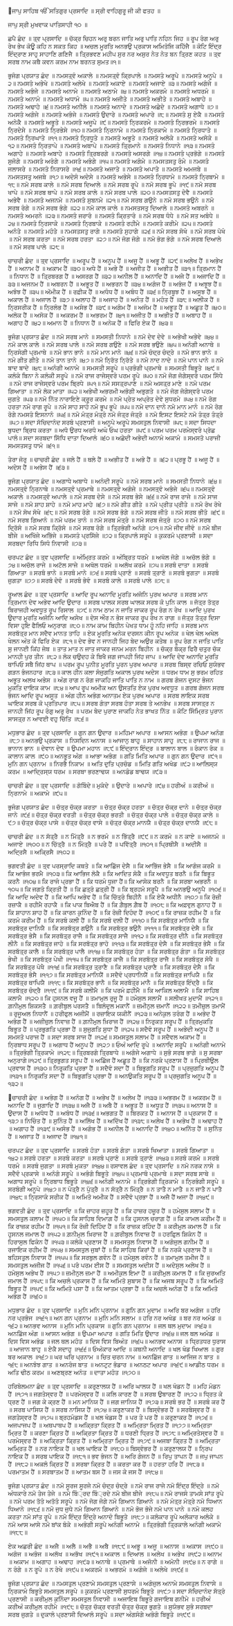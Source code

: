 ਜਾਪੁ ਸਾਹਿਬ
ੴ ਸਤਿਗੁਰ ਪ੍ਰਸਾਦਿ ॥
ਸ੍ਰੀ ਵਾਹਿਗੁਰੂ ਜੀ ਕੀ ਫਤਹ ॥

ਜਾਪੁ
ਸ੍ਰੀ ਮੁਖਵਾਕ ਪਾਤਿਸਾਹੀ  ੧੦ ॥

ਛਪੈ ਛੰਦ ॥ ਤ੍ਵ ਪ੍ਰਸਾਦਿ ॥
ਚੱਕ੍ਰ ਚਿਹਨ ਅਰੁ ਬਰਨ ਜਾਤਿ ਅਰੁ ਪਾਤਿ ਨਹਿਨ ਜਿਹ ॥
ਰੂਪ ਰੰਗ ਅਰੁ ਰੇਖ ਭੇਖ ਕੋਊ ਕਹਿ ਨ ਸਕਤ ਕਿਹ ॥
ਅਚਲ ਮੂਰਤਿ ਅਨਭਉ ਪ੍ਰਕਾਸ ਅਮਿਤੋਜਿ ਕਹਿੱਜੈ ॥
ਕੋਟਿ ਇੰਦ੍ਰ ਇੰਦ੍ਰਾਣ ਸਾਹੁ ਸਾਹਾਣਿ ਗਣਿਜੈ ॥
ਤ੍ਰਿਭਵਣ ਮਹੀਪ ਸੁਰ ਨਰ ਅਸੁਰ ਨੇਤ ਨੇਤ ਬਨ ਤ੍ਰਿਣ ਕਹਤ ॥
ਤ੍ਵ ਸਰਬ ਨਾਮ ਕਥੈ ਕਵਨ ਕਰਮ ਨਾਮ ਬਰਨਤ ਸੁਮਤ॥੧॥

ਭੁਜੰਗ ਪ੍ਰਯਾਤ ਛੰਦ ॥
ਨਮਸਤ੍ਵੰ ਅਕਾਲੇ ॥ ਨਮਸਤ੍ਵੰ ਕ੍ਰਿਪਾਲੇ ॥
ਨਮਸਤੰ ਅਰੂਪੇ ॥ ਨਮਸਤੰ ਅਨੂਪੇ ॥੨॥
ਨਮਸਤੰ ਅਭੇਖੇ ॥ ਨਮਸਤੰ ਅਲੇਖੇ ॥
ਨਮਸਤੰ ਅਕਾਏ ॥ ਨਮਸਤੰ ਅਜਾਏ ॥੩॥
ਨਮਸਤੰ ਅਗੰਜੇ ॥ ਨਮਸਤੰ ਅਭੰਜੇ ॥
ਨਮਸਤੰ ਅਨਾਮੇ ॥ ਨਮਸਤੰ ਅਠਾਮੇ ॥੪॥
ਨਮਸਤੰ ਅਕਰਮੰ ॥ ਨਮਸਤੰ ਅਧਰਮੰ ॥
ਨਮਸਤੰ ਅਨਾਮੰ ॥ ਨਮਸਤੰ ਅਧਾਮੰ ॥੫॥
ਨਮਸਤੰ ਅਜੀਤੇ ॥ ਨਮਸਤੰ ਅਭੀਤੇ ॥
ਨਮਸਤੰ ਅਬਾਹੇ ॥ ਨਮਸਤੰ ਅਢਾਹੇ ॥੬॥
ਨਮਸਤੰ ਅਨੀਲੇ ॥ ਨਮਸਤੰ ਅਨਾਦੇ ॥
ਨਮਸਤੰ ਅਛੇਦੇ ॥ ਨਮਸਤੰ ਅਗਾਧੇ ॥੭॥
ਨਮਸਤੰ ਅਗੰਜੇ ॥ ਨਮਸਤੰ ਅਭੰਜੇ ॥
ਨਮਸਤੰ ਉਦਾਰੇ ॥ ਨਮਸਤੰ ਅਪਾਰੇ ॥੮॥
ਨਮਸਤੰ ਸੁ ਏਕੈ ॥ ਨਮਸਤੰ ਅਨੇਕੈ ॥
ਨਮਸਤੰ ਅਭੂਤੇ ॥ ਨਮਸਤੰ ਅਜੂਪੇ ॥੯॥
ਨਮਸਤੰ ਨ੍ਰਿਕਰਮੇ ॥ ਨਮਸਤੰ ਨ੍ਰਿਭਰਮੇ ॥
ਨਮਸਤੰ ਨ੍ਰਿਦੇਸੇ ॥ ਨਮਸਤੰ ਨ੍ਰਿਭੇਸੇ ॥੧੦॥
ਨਮਸਤੰ ਨ੍ਰਿਨਾਮੇ ॥ ਨਮਸਤੰ ਨ੍ਰਿਕਾਮੇ ॥
ਨਮਸਤੰ ਨ੍ਰਿਧਾਤੇ ॥ ਨਮਸਤੰ ਨ੍ਰਿਘਾਤੇ ॥੧੧॥
ਨਮਸਤੰ ਨ੍ਰਿਧੂਤੇ ॥ ਨਮਸਤੰ ਅਭੂਤੇ ॥
ਨਮਸਤੰ ਅਲੋਕੇ ॥ ਨਮਸਤੰ ਅਸੋਕੇ ॥੧੨॥
ਨਮਸਤੰ ਨ੍ਰਿਤਾਪੇ ॥ ਨਮਸਤੰ ਅਥਾਪੇ ॥
ਨਮਸਤੰ ਤ੍ਰਿਮਾਨੇ ॥ ਨਮਸਤੰ ਨਿਧਾਨੇ ॥੧੩॥
ਨਮਸਤੰ ਅਗਾਹੇ ॥ ਨਮਸਤੰ ਅਬਾਹੇ ॥
ਨਮਸਤੰ ਤ੍ਰਿਬਰਗੇ ॥ ਨਮਸਤੰ ਅਸਰਗੇ ॥੧੪॥
ਨਮਸਤੰ ਪ੍ਰਭੋਗੇ ॥ ਨਮਸਤੰ ਸੁਜੋਗੇ ॥
ਨਮਸਤੰ ਅਰੰਗੇ ॥ ਨਮਸਤੰ ਅਭੰਗੇ ॥੧੫॥
ਨਮਸਤੰ ਅਗੰਮੇ ॥ ਨਮਸਤਸਤੁ ਰੰਮੇ ॥
ਨਮਸਤੰ ਜਲਾਸਰੇ ॥ ਨਮਸਤੰ ਨਿਰਾਸਰੇ ॥੧੬॥
ਨਮਸਤੰ ਅਜਾਤੇ ॥ ਨਮਸਤੰ ਅਪਾਤੇ ॥
ਨਮਸਤੰ ਅਮਜਬੇ ॥ ਨਮਸਤਸਤੁ ਅਜਬੇ ॥੧੭॥
ਅਦੇਸੰ ਅਦੇਸੇ ॥ ਨਮਸਤੰ ਅਭੇਸੇ ॥
ਨਮਸਤੰ ਨ੍ਰਿਧਾਮੇ ॥ ਨਮਸਤੰ ਨ੍ਰਿਬਾਮੇ ॥੧੮॥
ਨਮੋ ਸਰਬ ਕਾਲੇ ॥ ਨਮੋ ਸਰਬ ਦਿਆਲੇ ॥
ਨਮੋ ਸਰਬ ਰੂਪੇ ॥ ਨਮੋ ਸਰਬ ਭੂਪੇ ॥੧੯॥
ਨਮੋ ਸਰਬ ਖਾਪੇ ॥ ਨਮੋ ਸਰਬ ਥਾਪੇ ॥
ਨਮੋ ਸਰਬ ਕਾਲੇ ॥ ਨਮੋ ਸਰਬ ਪਾਲੇ ॥੨੦॥
ਨਮਸਤਸਤੁ ਦੇਵੈ ॥ ਨਮਸਤੰ ਅਭੇਵੈ ॥
ਨਮਸਤੰ ਅਜਨਮੇ ॥ ਨਮਸਤੰ ਸੁਬਨਮੇ ॥੨੧॥ 
ਨਮੋ ਸਰਬ ਗਉਨੇ ॥ ਨਮੋ ਸਰਬ ਭਉਨੇ ॥
ਨਮੋ ਸਰਬ ਰੰਗੇ ॥ ਨਮੋ ਸਰਬ ਭੰਗੇ ॥੨੨॥
ਨਮੋ ਕਾਲ ਕਾਲੇ ॥ ਨਮਸਤਸਤੁ ਦਿਆਲੇ ॥ 
ਨਮਸਤੰ ਅਬਰਨੇ ॥ ਨਮਸਤੰ ਅਮਰਨੇ ॥੨੩॥
ਨਮਸਤੰ ਜਰਾਰੰ ॥ ਨਮਸਤੰ ਕ੍ਰਿਤਾਰੰ ॥
ਨਮੋ ਸਰਬ ਧੰਧੇ ॥ ਨਮੋ ਸਤ ਅਬੰਧੇ ॥੨੪॥
ਨਮਸਤੰ ਨ੍ਰਿਸਾਕੇ ॥ ਨਮਸਤੰ ਨ੍ਰਿਬਾਕੇ ॥
ਨਮਸਤੰ ਰਹੀਮੇ ॥ ਨਮਸਤੰ ਕਰੀਮੇ ॥੨੫॥
ਨਮਸਤੰ ਅਨੰਤੇ ॥ ਨਮਸਤੰ ਮਹੰਤੇ ॥
ਨਮਸਤਸਤੁ ਰਾਗੇ ॥ ਨਮਸਤੰ ਸੁਹਾਗੇ ॥੨੬॥
ਨਮੋ ਸਰਬ ਸੋਖੰ ॥ ਨਮੋ ਸਰਬ ਪੋਖੰ ॥
ਨਮੋ ਸਰਬ ਕਰਤਾ ॥ ਨਮੋ ਸਰਬ ਹਰਤਾ ॥੨੭॥
ਨਮੋ ਜੋਗ ਜੋਗੇ ॥ ਨਮੋ ਭੋਗ ਭੋਗੇ ॥
ਨਮੋ ਸਰਬ ਦਿਆਲੇ ॥ ਨਮੋ ਸਰਬ ਪਾਲੇ ॥੨੮॥

ਚਾਚਰੀ ਛੰਦ ॥ ਤ੍ਵ ਪ੍ਰਸਾਦਿ ॥ 
ਅਰੂਪ ਹੈਂ ॥ ਅਨੂਪ ਹੈਂ ॥ ਅਜੂ ਹੈਂ ॥ ਅਭੂ ਹੈਂ ॥੨੯॥
ਅਲੇਖ ਹੈਂ ॥ ਅਭੇਖ ਹੈਂ ॥ ਅਨਾਮ ਹੈਂ ॥ ਅਕਾਮ ਹੈਂ ॥੩੦॥
ਅਧੇ ਹੈਂ ॥ ਅਭੇ ਹੈਂ ॥ ਅਜੀਤ ਹੈਂ ॥ ਅਭੀਤ ਹੈਂ ॥੩੧॥
ਤ੍ਰਿਮਾਨ ਹੈਂ ॥ ਨਿਧਾਨ ਹੈਂ ॥ ਤ੍ਰਿਬਰਗ ਹੈਂ ॥ ਅਸਰਗ ਹੈਂ ॥੩੨॥
ਅਨੀਲ ਹੈਂ ॥ ਅਨਾਦਿ ਹੈਂ ॥ ਅਜੇ ਹੈਂ ॥ ਅਜਾਦਿ ਹੈਂ ॥੩੩॥
ਅਜਨਮ ਹੈਂ ॥ ਅਬਰਨ ਹੈਂ ॥ ਅਭੂਤ ਹੈਂ ॥ ਅਭਰਨ ਹੈਂ ॥੩੪॥
ਅਗੰਜ ਹੈਂ ॥ ਅਭੰਜ ਹੈਂ ॥ ਅਝੂਝ ਹੈਂ॥ ਅਝੰਝ ਹੈਂ ॥੩੫॥
ਅੱਮੀਕ ਹੈਂ ॥ ਰਫ਼ੀਕ ਹੈਂ ॥ ਅਧੰਧ ਹੈਂ ॥ ਅਬੰਧ ਹੈਂ ॥੩੬॥
ਨ੍ਰਿਬੂਝ ਹੈਂ ॥ ਅਸੂਝ ਹੈਂ ॥ ਅਕਾਲ ਹੈਂ ॥ ਅਜਾਲ ਹੈਂ ॥੩੭॥
ਅਲਾਹ ਹੈਂ ॥ ਅਜਾਹ ਹੈਂ ॥ ਅਨੰਤ ਹੈਂ ॥ ਮਹੰਤ ਹੈਂ ॥੩੮॥
ਅਲੀਕ ਹੈਂ ॥ ਨ੍ਰਿਸਰੀਕ ਹੈਂ ॥ ਨ੍ਰਿਲੰਭ ਹੈਂ ॥ ਅਸੰਭ ਹੈਂ ॥੩੯॥
ਅਗੰਮ ਹੈਂ ॥ ਅਜੰਮ ਹੈਂ ॥ ਅਭੂਤ ਹੈਂ ॥ ਅਛੂਤ ਹੈਂ ॥੪੦॥
ਅਲੋਕ ਹੈਂ ॥ ਅਸੋਕ ਹੈਂ ॥ ਅਕਰਮ ਹੈਂ ॥ ਅਭਰਮ ਹੈਂ ॥੪੧॥
ਅਜੀਤ ਹੈਂ ॥ ਅਭੀਤ ਹੈਂ ॥ ਅਬਾਹ ਹੈਂ ॥ ਅਗਾਹ ਹੈਂ ॥੪੨॥
ਅਮਾਨ ਹੈਂ ॥ ਨਿਧਾਨ ਹੈਂ ॥ ਅਨੇਕ ਹੈਂ ॥ ਫਿਰਿ ਏਕ ਹੈਂ ॥੪੩॥

ਭੁਜੰਗ ਪ੍ਰਯਾਤ ਛੰਦ ॥
ਨਮੋ ਸਰਬ ਮਾਨੇ ॥ ਸਮਸਤੀ ਨਿਧਾਨੇ ॥
ਨਮੋ ਦੇਵ ਦੇਵੇ ॥ ਅਭੇਖੀ ਅਭੇਵੇ ॥੪੪॥
ਨਮੋ ਕਾਲ ਕਾਲੇ ॥ ਨਮੋ ਸਰਬ ਪਾਲੇ ॥
ਨਮੋ ਸਰਬ ਗਉਣੇ ॥ ਨਮੋ ਸਰਬ ਭਉਣੇ ॥੪੫॥
ਅਨੰਗੀ ਅਨਾਥੇ ॥ ਨ੍ਰਿਸੰਗੀ ਪ੍ਰਮਾਥੇ ॥
ਨਮੋ ਭਾਨ ਭਾਨੇ ॥ ਨਮੋ ਮਾਨ ਮਾਨੇ ॥੪੬॥
ਨਮੋ ਚੰਦ੍ਰ ਚੰਦ੍ਰੇ ॥ ਨਮੋ ਭਾਨ ਭਾਨੇ ॥
ਨਮੋ ਗੀਤ ਗੀਤੇ ॥ ਨਮੋ ਤਾਨ ਤਾਨੇ ॥੪੭॥
ਨਮੋ ਨ੍ਰਿੱਤ ਨ੍ਰਿੱਤੇ ॥ ਨਮੋ ਨਾਦ ਨਾਦੇ ॥
ਨਮੋ ਪਾਨ ਪਾਨੇ ॥ ਨਮੋ ਬਾਦ ਬਾਦੇ ॥੪੮॥
ਅਨੰਗੀ ਅਨਾਮੇ ॥ ਸਮਸਤੀ ਸਰੂਪੇ ॥
ਪ੍ਰਭੰਗੀ ਪ੍ਰਮਾਥੇ ॥ ਸਮਸਤੀ ਬਿਭੂਤੇ ॥੪੯॥
ਕਲੰਕੰ ਬਿਨਾ ਨੇ ਕਲੰਕੀ ਸਰੂਪੇ ॥
ਨਮੋ ਰਾਜ ਰਾਜੇਸ੍ਵਰੰ ਪਰਮ ਰੂਪੇ ॥੫੦॥
ਨਮੋ ਜੋਗ ਜੋਗੇਸ੍ਵਰੰ ਪਰਮ ਸਿੱਧੇ ॥
ਨਮੋ ਰਾਜ ਰਾਜੇਸ੍ਵਰੰ ਪਰਮ ਬ੍ਰਿਧੇ ॥੫੧॥ 
ਨਮੋ ਸਸਤ੍ਰਪਾਣੇ ॥ ਨਮੋ ਅਸਤ੍ਰ ਮਾਣੇ ॥
ਨਮੋ ਪਰਮ ਗਿਆਤਾ ॥ ਨਮੋ ਲੋਕ ਮਾਤਾ ॥੫੨॥
ਅਭੇਖੀ ਅਭਰਮੀ ਅਭੋਗੀ ਅਭੁਗਤੇ ॥
ਨਮੋ ਜੋਗ ਜੋਗੇਸ੍ਵਰੰ ਪਰਮ ਜੁਗਤੇ ॥੫੩॥ 
ਨਮੋ ਨਿੱਤ ਨਾਰਾਇਣੇ ਕ੍ਰੂਰ ਕਰਮੇ ॥
ਨਮੋ ਪ੍ਰੇਤ ਅਪ੍ਰੇਤ ਦੇਵੇ ਸੁਧਰਮੇ ॥੫੪॥
ਨਮੋ ਰੋਗ ਹਰਤਾ ਨਮੋ ਰਾਗ ਰੂਪੇ ॥
ਨਮੋ ਸਾਹ ਸਾਹੰ ਨਮੋ ਭੂਪ ਭੂਪੇ ॥੫੫॥
ਨਮੋ ਦਾਨ ਦਾਨੇ ਨਮੋ ਮਾਨ ਮਾਨੰ ॥ 
ਨਮੋ ਰੋਗ ਰੋਗੇ ਨਮਸਤੰ ਇਸਨਾਨੰ ॥੫੬॥
ਨਮੋ ਮੰਤ੍ਰ ਮੰਤ੍ਰੰ ਨਮੋ ਜੰਤ੍ਰ ਜੰਤ੍ਰੰ ॥
ਨਮੋ ਇਸਟ ਇਸਟੇ ਨਮੋ ਤੰਤ੍ਰ ਤੰਤ੍ਰੰ ॥੫੭॥
ਸਦਾ ਸੱਚਿਦਾਨੰਦ ਸਰਬੰ ਪ੍ਰਣਾਸੀ ॥
ਅਨੂਪੇ ਅਰੂਪੇ ਸਮਸਤੁਲ ਨਿਵਾਸੀ ॥੫੮॥
ਸਦਾ ਸਿਧਦਾ ਬੁਧਦਾ ਬ੍ਰਿਧ ਕਰਤਾ ॥
ਅਧੋ ਉਰਧ ਅਰਧੰ ਅਘੰ ਓਘ ਹਰਤਾ ॥੫੯॥
ਪਰਮ ਪਰਮ ਪਰਮੇਸ੍ਵਰੰ ਪ੍ਰੋਛ ਪਾਲੰ॥
ਸਦਾ ਸਰਬਦਾ ਸਿੱਧਿ ਦਾਤਾ ਦਿਆਲੰ ॥੬੦॥
ਅਛੇਦੀ ਅਭੇਦੀ ਅਨਾਮੰ ਅਕਾਮੰ ॥
ਸਮਸਤੋ ਪਰਾਜੀ ਸਮਸਤਸਤੁ ਧਾਮੰ ॥੬੧॥

ਤੇਰਾ ਜੋਰੁ ॥ ਚਾਚਰੀ ਛੰਦ ॥
ਜਲੇ ਹੈਂ ॥ ਥਲੇ ਹੈਂ ॥ ਅਭੀਤ ਹੈਂ ॥ ਅਭੇ ਹੈਂ ॥ ॥੬੨॥
ਪ੍ਰਭੂ ਹੈਂ ॥ ਅਜੂ ਹੈਂ ॥ ਅਦੇਸ ਹੈਂ ॥ ਅਭੇਸ ਹੈਂ ॥੬੩॥

ਭੁਜੰਗ ਪ੍ਰਯਾਤ ਛੰਦ ॥
ਅਗਾਧੇ ਅਬਾਧੇ ॥ ਅਨੰਦੀ ਸਰੂਪੇ ॥
ਨਮੋ ਸਰਬ ਮਾਨੇ ॥ ਸਮਸਤੀ ਨਿਧਾਨੇ ॥੬੪॥
ਨਮਸਤ੍ਵੰ ਨ੍ਰਿਨਾਥੇ ॥ ਨਮਸਤ੍ਵੰ ਪ੍ਰਮਾਥੇ ॥
ਨਮਸਤ੍ਵੰ ਅਗੰਜੇ ॥ ਨਮਸਤ੍ਵੰ ਅਭੰਜੇ ॥੬੫॥
ਨਮਸਤ੍ਵੰ ਅਕਾਲੇ ॥ ਨਮਸਤ੍ਵੰ ਅਪਾਲੇ ॥
ਨਮੋ ਸਰਬ ਦੇਸੇ ॥ ਨਮੋ ਸਰਬ ਭੇਸੇ ॥੬੬॥
ਨਮੋ ਰਾਜ ਰਾਜੇ ॥ ਨਮੋ ਸਾਜ ਸਾਜੇ ॥
ਨਮੋ ਸ਼ਾਹ ਸ਼ਾਹੇ ॥ ਨਮੋ ਮਾਹ ਮਾਹੇ ॥੬੭॥
ਨਮੋ ਗੀਤ ਗੀਤੇ ॥ ਨਮੋ ਪ੍ਰੀਤ ਪ੍ਰੀਤੇ ॥
ਨਮੋ ਰੋਖ ਰੋਖੇ ॥ ਨਮੋ ਸੋਖ ਸੋਖੇ ॥੬੮॥
ਨਮੋ ਸਰਬ ਰੋਗੇ ॥ ਨਮੋ ਸਰਬ ਭੋਗੇ ॥
ਨਮੋ ਸਰਬ ਜੀਤੰ ॥ ਨਮੋ ਸਰਬ ਭੀਤੰ ॥੬੯॥
ਨਮੋ ਸਰਬ ਗਿਆਨੰ ॥ ਨਮੋ ਪਰਮ ਤਾਨੰ ॥
ਨਮੋ ਸਰਬ ਮੰਤ੍ਰੰ ॥ ਨਮੋ ਸਰਬ ਜੰਤ੍ਰੰ ॥੭੦॥
ਨਮੋ ਸਰਬ ਦ੍ਰਿੱਸੰ ॥ ਨਮੋ ਸਰਬ ਕ੍ਰਿੱਸੰ ॥
ਨਮੋ ਸਰਬ ਰੰਗੇ ॥ ਤ੍ਰਿਭੰਗੀ ਅਨੰਗੇ ॥੭੧॥
ਨਮੋ ਜੀਵ ਜੀਵੰ ॥ ਨਮੋ ਬੀਜ ਬੀਜੇ ॥
ਅਖਿੱਜੇ ਅਭਿੱਜੇ ॥ ਸਮਸਤੰ ਪ੍ਰਸਿੱਜੇ ॥੭੨॥
ਕ੍ਰਿਪਾਲੰ ਸਰੂਪੇ ॥ ਕੁਕਰਮੰ ਪ੍ਰਣਾਸੀ ॥
ਸਦਾ ਸਰਬਦਾ ਰਿਧਿ ਸਿਧੰ ਨਿਵਾਸੀ ॥੭੩॥

ਚਰਪਟ ਛੰਦ ॥ ਤ੍ਵ ਪ੍ਰਸਾਦਿ ॥
ਅੰਮ੍ਰਿਤ ਕਰਮੇ ॥ ਅੰਬ੍ਰਿਤ ਧਰਮੇ ॥
ਅਖੱਲ ਜੋਗੇ ॥ ਅਚੱਲ ਭੋਗੇ ॥੭੪॥
ਅਚੱਲ ਰਾਜੇ ॥ ਅਟੱਲ ਸਾਜੇ ॥
ਅਖੱਲ ਧਰਮੰ ॥ ਅਲੱਖ ਕਰਮੰ ॥੭੫॥
ਸਰਬੰ ਦਾਤਾ ॥ ਸਰਬੰ ਗਿਆਤਾ ॥
ਸਰਬੰ ਭਾਨੇ ॥ ਸਰਬੰ ਮਾਨੇ ॥੭੬॥
ਸਰਬੰ ਪ੍ਰਾਣੰ ॥ ਸਰਬੰ ਤ੍ਰਾਣੰ ॥
ਸਰਬੰ ਭੁਗਤਾ ॥ ਸਰਬੰ ਜੁਗਤਾ ॥੭੭॥
ਸਰਬੰ ਦੇਵੰ ॥ ਸਰਬੰ ਭੇਵੰ ॥
ਸਰਬੰ ਕਾਲੇ ॥ ਸਰਬੰ ਪਾਲੇ ॥੭੮॥

ਰੂਆਲ ਛੰਦ ॥ ਤ੍ਵ ਪ੍ਰਸਾਦਿ ॥
ਆਦਿ ਰੂਪ ਅਨਾਦਿ ਮੂਰਤਿ ਅਜੋਨਿ ਪੁਰਖ ਅਪਾਰ ॥
ਸਰਬ ਮਾਨ ਤ੍ਰਿਮਾਨ ਦੇਵ ਅਭੇਵ ਆਦਿ ਉਦਾਰ ॥
ਸਰਬ ਪਾਲਕ ਸਰਬ ਘਾਲਕ ਸਰਬ ਕੋ ਪੁਨਿ ਕਾਲ ॥
ਜੱਤ੍ਰ ਤੱਤ੍ਰ ਬਿਰਾਜਹੀ ਅਵਧੂਤ ਰੂਪ ਰਿਸਾਲ ॥੭੯॥
ਨਾਮ ਠਾਮ ਨ ਜਾਤਿ ਜਾਕਰ ਰੂਪ ਰੰਗ ਨ ਰੇਖ ॥
ਆਦਿ ਪੁਰਖ ਉਦਾਰ ਮੂਰਤਿ ਅਜੋਨਿ ਆਦਿ ਅਸੇਖ ॥
ਦੇਸ ਔਰ ਨ ਭੇਸ ਜਾਕਰ ਰੂਪ ਰੇਖ ਨ ਰਾਗ ॥
ਜੱਤ੍ਰ ਤੱਤ੍ਰ ਦਿਸਾ ਵਿਸਾ ਹੁਇ ਫੈਲਿਓ ਅਨੁਰਾਗ ॥੮੦॥
ਨਾਮ ਕਾਮ ਬਿਹੀਨ ਪੇਖਤ ਧਾਮ ਹੂੰ ਨਹਿ ਜਾਹਿ ॥
ਸਰਬ ਮਾਨ ਸਰਬੱਤ੍ਰ ਮਾਨ ਸਦੈਵ ਮਾਨਤ ਤਾਹਿ ॥
ਏਕ ਮੂਰਤਿ ਅਨੇਕ ਦਰਸਨ ਕੀਨ ਰੂਪ ਅਨੇਕ ॥
ਖੇਲ ਖੇਲ ਅਖੇਲ ਖੇਲਨ ਅੰਤ ਕੋ ਫਿਰਿ ਏਕ ॥੮੧॥
ਦੇਵ ਭੇਵ ਨ ਜਾਨਹੀ ਜਿਹ ਬੇਦ ਅਉਰ ਕਤੇਬ ॥
ਰੂਪ ਰੰਗ ਨ ਜਾਤਿ ਪਾਤਿ ਸੁ ਜਾਨਈ ਕਿਂਹ ਜੇਬ ॥
ਤਾਤ ਮਾਤ ਨ ਜਾਤ ਜਾਕਰ ਜਨਮ ਮਰਨ ਬਿਹੀਨ ॥
ਚੱਕ੍ਰ ਬੱਕ੍ਰ ਫਿਰੈ ਚਤੁਰ ਚੱਕ ਮਾਨਹੀ ਪੁਰ ਤੀਨ ॥੮੨॥
ਲੋਕ ਚਉਦਹ ਕੇ ਬਿਖੈ ਜਗ ਜਾਪਹੀ ਜਿਂਹ ਜਾਪ ॥ 
ਆਦਿ ਦੇਵ ਅਨਾਦਿ ਮੂਰਤਿ ਥਾਪਿਓ ਸਬੈ ਜਿਂਹ ਥਾਪ ॥
ਪਰਮ ਰੂਪ ਪੁਨੀਤ ਮੂਰਤਿ ਪੂਰਨ ਪੁਰਖ ਅਪਾਰ ॥ 
ਸਰਬ ਬਿਸ੍ਵ ਰਚਿਓ ਸੁਯੰਭਵ ਗੜਨ ਭੰਜਨਹਾਰ ॥੮੩॥
ਕਾਲ ਹੀਨ ਕਲਾ ਸੰਜੁਗਤਿ ਅਕਾਲ ਪੁਰਖ ਅਦੇਸ ॥
ਧਰਮ ਧਾਮ ਸੁ ਭਰਮ ਰਹਿਤ ਅਭੂਤ ਅਲਖ ਅਭੇਸ ॥
ਅੰਗ ਰਾਗ ਨ ਰੰਗ ਜਾਕਹਿ ਜਾਤਿ ਪਾਤਿ ਨ ਨਾਮ ॥ 
ਗਰਬ ਗੰਜਨ ਦੁਸਟ ਭੰਜਨ ਮੁਕਤਿ ਦਾਇਕ ਕਾਮ ॥੮੪॥
ਆਪ ਰੂਪ ਅਮੀਕ ਅਨ ਉਸਤਤਿ ਏਕ ਪੁਰਖ ਅਵਧੂਤ ॥
ਗਰਬ ਗੰਜਨ ਸਰਬ ਭੰਜਨ ਆਦਿ ਰੂਪ ਅਸੂਤ ॥
ਅੰਗ ਹੀਨ ਅਭੰਗ ਅਨਾਤਮ ਏਕ ਪੁਰਖ ਅਪਾਰ ॥
ਸਰਬ ਲਾਇਕ ਸਰਬ ਘਾਇਕ ਸਰਬ ਕੋ ਪ੍ਰਤਿਪਾਰ ॥੮੫॥
ਸਰਬ ਗੰਤਾ ਸਰਬ ਹੰਤਾ ਸਰਬ ਤੇ ਅਨਭੇਖ ॥
ਸਰਬ ਸਾਸਤ੍ਰ ਨ ਜਾਨਹੀ ਜਿਂਹ ਰੂਪ ਰੰਗੁ ਅਰੁ ਰੇਖ ॥
ਪਰਮ ਬੇਦ ਪੁਰਾਣ ਜਾਕਹਿ ਨੇਤ ਭਾਖਤ ਨਿੱਤ ॥
ਕੋਟਿ ਸਿੰਮ੍ਰਿਤ ਪੁਰਾਨ ਸਾਸਤ੍ਰ ਨ ਆਵਈ ਵਹੁ ਚਿੱਤਿ ॥੮੬॥

ਮਧੁਭਾਰ ਛੰਦ ॥ ਤ੍ਵ ਪ੍ਰਸਾਦਿ ॥
ਗੁਨ ਗਨ ਉਦਾਰ ॥ ਮਹਿਮਾ ਅਪਾਰ ॥
ਆਸਨ ਅਭੰਗ ॥ ਉਪਮਾ ਅਨੰਗ ॥੮੭॥
ਅਨਭਉ ਪ੍ਰਕਾਸ ॥ ਨਿਸਦਿਨ ਅਨਾਸ ॥
ਆਜਾਨੁ ਬਾਹੁ ॥ ਸਾਹਾਨ ਸਾਹੁ ॥੮੮॥
ਰਾਜਾਨ ਰਾਜ ॥ ਭਾਨਾਨ ਭਾਨ ॥
ਦੇਵਾਨ ਦੇਵ ॥ ਉਪਮਾ ਮਹਾਨ ॥੮੯॥
ਇੰਦ੍ਰਾਨ ਇੰਦ੍ਰ ॥ ਬਾਲਾਨ ਬਾਲ ॥
ਰੰਕਾਨ ਰੰਕ ॥ ਕਾਲਾਨ ਕਾਲ ॥੯੦॥
ਅਨਭੂਤ ਅੰਗ ॥ ਆਭਾ ਅਭੰਗ ॥
ਗਤਿ ਮਿਤਿ ਅਪਾਰ ॥ ਗੁਨ ਗਨ ਉਦਾਰ ॥੯੧॥
ਮੁਨਿ ਗਨ ਪ੍ਰਨਾਮ ॥ ਨਿਰਭੈ ਨਿਕਾਮ ॥
ਅਤਿ ਦੁਤਿ ਪ੍ਰਚੰਡ ॥ ਮਿਤਿ ਗਤਿ ਅਖੰਡ ॥੯੨॥
ਆਲਿਸ੍ਯ ਕਰਮ ॥ ਆਦ੍ਰਿਸ੍ਯ ਧਰਮ ॥
ਸਰਬਾ ਭਰਣਾਢਯ ॥ ਅਨਡੰਡ ਬਾਢਯ ॥੯੩॥

ਚਾਚਰੀ ਛੰਦ ॥ ਤ੍ਵ ਪ੍ਰਸਾਦਿ ॥
ਗੋਬਿੰਦੇ॥ ਮੁਕੰਦੇ ॥ ਉਦਾਰੇ ॥ ਅਪਾਰੇ ॥੯੪॥
ਹਰੀਅੰ ॥ ਕਰੀਅੰ ॥ ਨ੍ਰਿਨਾਮੇ ॥ ਅਕਾਮੇ ॥੯੫॥

ਭੁਜੰਗ ਪ੍ਰਯਾਤ ਛੰਦ ॥
ਚੱਤ੍ਰ ਚੱਕ੍ਰ ਕਰਤਾ ॥ ਚੱਤ੍ਰ ਚੱਕ੍ਰ ਹਰਤਾ ॥ 
ਚੱਤ੍ਰ ਚੱਕ੍ਰ ਦਾਨੇ ॥ ਚੱਤ੍ਰ ਚੱਕ੍ਰ ਜਾਨੇ ॥੯੬॥ 
ਚੱਤ੍ਰ ਚੱਕ੍ਰ ਵਰਤੀ ॥ ਚੱਤ੍ਰ ਚੱਕ੍ਰ ਭਰਤੀ ॥ 
ਚੱਤ੍ਰ ਚੱਕ੍ਰ ਪਾਲੇ ॥ ਚੱਤ੍ਰ ਚੱਕ੍ਰ ਕਾਲੇ ॥੯੭॥ 
ਚੱਤ੍ਰ ਚੱਕ੍ਰ ਪਾਸੇ ॥ ਚੱਤ੍ਰ ਚੱਕ੍ਰ ਵਾਸੇ ॥ 
ਚੱਤ੍ਰ ਚੱਕ੍ਰ ਮਾਨਯੈ ॥ ਚੱਤ੍ਰ ਚੱਕ੍ਰ ਦਾਨਯੈ ॥੯੮॥ 

ਚਾਚਰੀ ਛੰਦ ॥
ਨ ਸੱਤ੍ਰੈ ॥ ਨ ਮਿੱਤ੍ਰੈ ॥ ਨ ਭਰਮੰ ॥ ਨ ਭਿੱਤ੍ਰੈ ॥੯੯॥
ਨ ਕਰਮੰ ॥ ਨ ਕਾਏ ॥ ਅਜਨਮੰ ॥ ਅਜਾਏ ॥੧੦੦॥
ਨ ਚਿੱਤ੍ਰੈ ॥ ਨ ਮਿੱਤ੍ਰੈ ॥ ਪਰੇ ਹੈਂ ॥ ਪਵਿੱਤ੍ਰੈ ॥੧੦੧॥
ਪ੍ਰਿਥੀਸੈ ॥ ਅਦੀਸੈ ॥ ਅਦ੍ਰਿਸੈ ॥ ਅਕ੍ਰਿਸੈ ॥੧੦੨॥

ਭਗਵਤੀ ਛੰਦ ॥ ਤ੍ਵ ਪਰਸ੍ਰਾਦਿ ਕਥਤੇ ॥
ਕਿ ਆਛਿੱਜ ਦੇਸੈ ॥ ਕਿ ਆਭਿੱਜ ਭੇਸੈ ॥
ਕਿ ਆਗੰਜ ਕਰਮੈ ॥ ਕਿ ਆਭੰਜ ਭਰਮੈ ॥੧੦੩॥ 
ਕਿ ਆਭਿਜ ਲੋਕੈ ॥ ਕਿ ਆਦਿਤ ਸੋਕੈ ॥
ਕਿ ਅਵਧੂਤ ਬਰਨੈ ॥ ਕਿ ਬਿਭੂਤ ਕਰਨੈ ॥੧੦੪॥
ਕਿ ਰਾਜੰ ਪ੍ਰਭਾ ਹੈਂ ॥ ਕਿ ਧਰਮੰ ਧੁਜਾ ਹੈਂ॥
ਕਿ ਆਸੋਕ ਬਰਨੈ ॥ ਕਿ ਸਰਬਾ ਅਭਰਨੈ ॥੧੦੫॥
ਕਿ ਜਗਤੰ ਕ੍ਰਿਤੀ ਹੈਂ ॥ ਕਿ ਛਤ੍ਰੰ ਛਤ੍ਰੀ ਹੈਂ ॥
ਕਿ ਬ੍ਰਹਮੰ ਸਰੂਪੈ ॥ ਕਿ ਅਨਭਉ ਅਨੂਪੈ ॥੧੦੬॥
ਕਿ ਆਦਿ ਅਦੇਵ ਹੈਂ ॥ ਕਿ ਆਪਿ ਅਭੇਵ ਹੈਂ ॥
ਕਿ ਚਿੱਤ੍ਰੰ ਬਿਹੀਨੈ ॥ ਕਿ ਏਕੈ ਅਧੀਨੈ ॥੧੦੭॥
ਕਿ ਰੋਜ਼ੀ ਰਜ਼ਾਕੈ ॥ ਰਹੀਮੈ ਰਹਾਕੈ ॥
ਕਿ ਪਾਕ ਬਿਐਬ ਹੈਂ ॥ ਕਿ ਗ਼ੈਬੁਲ ਗ਼ੈਬ ਹੈਂ ॥੧੦੮॥
ਕਿ ਅਫ਼ਵੁਲ ਗੁਨਾਹ ਹੈਂ ॥ ਕਿ ਸ਼ਾਹਾਨ ਸ਼ਾਹ ਹੈਂ ॥
ਕਿ ਕਾਰਨ ਕੁਨਿੰਦ ਹੈਂ ॥ ਕਿ ਰੋਜ਼ੀ ਦਿਹੰਦ ਹੈਂ ॥੧੦੯॥
ਕਿ ਰਾਜ਼ਕ ਰਹੀਮ ਹੈਂ ॥ ਕਿ ਕਰਮੰ ਕਰੀਮ ਹੈਂ ॥
ਕਿ ਸਰਬੰ ਕਲੀ ਹੈਂ ॥ ਕਿ ਸਰਬੰ ਦਲੀ ਹੈਂ ॥੧੧੦॥
ਕਿ ਸਰਬੱਤ੍ਰ ਮਾਨਿਯੈ ॥ ਕਿ ਸਰਬੱਤ੍ਰ ਦਾਨਿਯੈ ॥
ਕਿ ਸਰਬੱਤ੍ਰ ਗਉਨੈ ॥ ਕਿ ਸਰਬੱਤ੍ਰ ਭਉਨੈ ॥੧੧੧॥
ਕਿ ਸਰਬੱਤ੍ਰ ਦੇਸੈ ॥ ਕਿ ਸਰਬੱਤ੍ਰ ਭੇਸੈ ॥
ਕਿ ਸਰਬੱਤ੍ਰ ਰਾਜੈ ॥ ਕਿ ਸਰਬੱਤ੍ਰ ਸਾਜੈ ॥੧੧੨॥
ਕਿ ਸਰਬੱਤ੍ਰ ਦੀਨੈ ॥ ਕਿ ਸਰਬੱਤ੍ਰ ਲੀਨੈ ॥
ਕਿ ਸਰਬੱਤ੍ਰ ਜਾਹੋ ॥ ਕਿ ਸਰਬੱਤ੍ਰ ਭਾਹੋ ॥੧੧੩॥
ਕਿ ਸਰਬੱਤ੍ਰ ਦੇਸੈ ॥ ਕਿ ਸਰਬੱਤ੍ਰ ਭੇਸੈ ॥
ਕਿ ਸਰਬੱਤ੍ਰ ਕਾਲੈ ॥ ਕਿ ਸਰਬੱਤ੍ਰ ਪਾਲੈ ॥੧੧੪॥
ਕਿ ਸਰਬੱਤ੍ਰ ਹੰਤਾ ॥ ਕਿ ਸਰਬੱਤ੍ਰ ਗੰਤਾ ॥
ਕਿ ਸਰਬੱਤ੍ਰ ਭੇਖੀ ॥ ਕਿ ਸਰਬੱਤ੍ਰ ਪੇਖੀ ॥੧੧੫॥
ਕਿ ਸਰਬੱਤ੍ਰ ਕਾਜੈ ॥ ਕਿ ਸਰਬੱਤ੍ਰ ਰਾਜੈ ॥
ਕਿ ਸਰਬੱਤ੍ਰ ਸੋਖੈ ॥ ਕਿ ਸਰਬੱਤ੍ਰ ਪੋਖੈ ॥੧੧੬॥
ਕਿ ਸਰਬੱਤ੍ਰ ਤ੍ਰਾਣੈ ॥ ਕਿ ਸਰਬੱਤ੍ਰ ਪ੍ਰਾਣੈ ॥
ਕਿ ਸਰਬੱਤ੍ਰ ਦੇਸੈ ॥ ਕਿ ਸਰਬੱਤ੍ਰ ਭੇਸੈ ॥੧੧੭॥
ਕਿ ਸਰਬੱਤ੍ਰ ਮਾਨਿਯੈਂ ॥ ਸਦੈਵੰ ਪ੍ਰਧਾਨਿਯੈਂ ॥
ਕਿ ਸਰਬੱਤ੍ਰ ਜਾਪਿਯੈ ॥ ਕਿ ਸਰਬੱਤ੍ਰ ਥਾਪਿਯੈ ॥੧੧੮॥
ਕਿ ਸਰਬੱਤ੍ਰ ਭਾਨੈ ॥ ਕਿ ਸਰਬੱਤ੍ਰ ਮਾਨੈ ॥
ਕਿ ਸਰਬੱਤ੍ਰ ਇੰਦ੍ਰੈ ॥ ਕਿ ਸਰਬੱਤ੍ਰ ਚੰਦ੍ਰੈ ॥੧੧੯॥
ਕਿ ਸਰਬੰ ਕਲੀਮੈ ॥ ਕਿ ਪਰਮੰ ਫ਼ਹੀਮੈ ॥
ਕਿ ਆਕਿਲ ਅਲਾਮੈ ॥ ਕਿ ਸਾਹਿਬ ਕਲਾਮੈ ॥੧੨੦॥
ਕਿ ਹੁਸਨਲ ਵਜੂ ਹੈਂ ॥ ਤਮਾਮੁਲ ਰੁਜੂ ਹੈਂ ॥
ਹਮੇਸੁਲ ਸਲਾਮੈਂ ॥ ਸਲੀਖਤ ਮੁਦਾਮੈਂ ॥੧੨੧॥
ਗ਼ਨੀਮੁਲ ਸ਼ਿਕਸਤੈ ॥ ਗ਼ਰੀਬੁਲ ਪਰਸਤੈ ॥
ਬਿਲੰਦੁਲ ਮਕਾਨੈਂ ॥ ਜ਼ਮੀਨੁਲ ਜ਼ਮਾਨੈਂ ॥੧੨੨॥
ਤਮੀਜ਼ੁਲ ਤਮਾਮੈਂ ॥ ਰੁਜੂਅਲ ਨਿਧਾਨੈਂ ॥
ਹਰੀਫੁਲ ਅਜੀਮੈਂ ॥ ਰਜ਼ਾਇਕ ਯਕੀਨੈਂ ॥੧੨੩॥ 
ਅਨੇਕੁਲ ਤਰੰਗ ਹੈਂ ॥ ਅਭੇਦ ਹੈਂ ਅਭੰਗ ਹੈਂ ॥
ਅਜ਼ੀਜ਼ੁਲ ਨਿਵਾਜ਼ ਹੈਂ ॥ ਗ਼ਨੀਮੁਲ ਖ਼ਿਰਾਜ ਹੈਂ ॥੧੨੪॥
ਨਿਰੁਕਤ ਸਰੂਪ ਹੈਂ ॥ ਤ੍ਰਿਮੁਕਤਿ ਬਿਭੂਤ ਹੈਂ ॥
ਪ੍ਰਭੁਗਤਿ ਪ੍ਰਭਾ ਹੈਂ ॥ ਸੁਜੁਗਤਿ ਸੁਧਾ ਹੈਂ ॥੧੨੫॥
ਸਦੈਵੰ ਸਰੂਪ ਹੈਂ ॥ ਅਭੇਦੀ ਅਨੂਪ ਹੈਂ ॥
ਸਮਸਤੋ ਪਰਾਜ ਹੈਂ ॥ ਸਦਾ ਸਰਬ ਸਾਜ ਹੈਂ ॥੧੨੬॥
ਸਮਸਤੁਲ ਸਲਾਮ ਹੈਂ ॥ ਸਦੈਵਲ ਅਕਾਮ ਹੈਂ ॥
ਨ੍ਰਿਬਾਧ ਸਰੂਪ ਹੈਂ ॥ ਅਗਾਧ ਹੈਂ ਅਨੂਪ ਹੈਂ ॥੧੨੭॥
ਓਅੰ ਆਦਿ ਰੂਪੇ ॥ ਅਨਾਦਿ ਸਰੂਪੈ ॥
ਅਨੰਗੀ ਅਨਾਮੇ ॥ ਤ੍ਰਿਭੰਗੀ ਤ੍ਰਿਕਾਮੇ ॥੧੨੮॥
ਤ੍ਰਿਬਰਗੰ ਤ੍ਰਿਬਾਧੇ ॥ ਅਗੰਜੇ ਅਗਾਧੇ ॥
ਸੁਭੰ ਸਰਬ ਭਾਗੇ ॥ ਸੁ ਸਰਬਾ ਅਨੁਰਾਗੇ॥੧੨੯॥
ਤ੍ਰਿਭੁਗਤ ਸਰੂਪ ਹੈਂ ॥ ਅਛਿੱਜ ਹੈਂ ਅਛੂਤ ਹੈਂ ॥
ਕਿ ਨਰਕੰ ਪ੍ਰਣਾਸ ਹੈਂ ॥ ਪ੍ਰਿਥੀਉਲ ਪ੍ਰਵਾਸ ਹੈਂ ॥੧੩੦॥ 
ਨਿਰੁਕਤਿ ਪ੍ਰਭਾ ਹੈਂ ॥ ਸਦੈਵੰ ਸਦਾ ਹੈਂ ॥
ਬਿਭੁਗਤਿ ਸਰੂਪ ਹੈਂ ॥ ਪ੍ਰਜੁਗਤਿ ਅਨੂਪ ਹੈਂ ॥੧੩੧॥
ਨਿਰੁਕਤਿ ਸਦਾ ਹੈਂ ॥ ਬਿਭੁਗਤਿ ਪ੍ਰਭਾ ਹੈਂ ॥
ਅਨਉਕਤਿ ਸਰੂਪ ਹੈਂ ॥ ਪ੍ਰਜੁਗਤਿ ਅਨੂਪ ਹੈਂ ॥੧੩੨॥ 

ਚਾਚਰੀ ਛੰਦ ॥
ਅਭੰਗ ਹੈਂ ॥ ਅਨੰਗ ਹੈਂ ॥ 
ਅਭੇਖ ਹੈਂ ॥ ਅਲੇਖ ਹੈਂ ॥੧੩੩॥
ਅਭਰਮ ਹੈਂ ॥ ਅਕਰਮ ਹੈਂ ॥ 
ਅਨਾਦਿ ਹੈਂ ॥ ਜੁਗਾਦਿ ਹੈਂ ॥੧੩੪॥
ਅਜੈ ਹੈਂ ॥ ਅਬੈ ਹੈਂ ॥ 
ਅਭੂਤ ਹੈਂ ॥ ਅਧੂਤ ਹੈਂ ॥੧੩੫॥
ਅਨਾਸ ਹੈਂ ॥ ਉਦਾਸ ਹੈਂ ॥ 
ਅਧੰਧ ਹੈਂ ॥ ਅਬੰਧ ਹੈਂ ॥੧੩੬॥
ਅਭਗਤ ਹੈਂ ॥ ਬਿਰਕਤ ਹੈਂ ॥
ਅਨਾਸ ਹੈਂ ॥ ਪ੍ਰਕਾਸ ਹੈਂ ॥੧੩੭॥
ਨਿਚਿੰਤ ਹੈਂ ॥ ਸੁਨਿੰਤ ਹੈਂ ॥ 
ਅਲਿੱਖ ਹੈਂ ॥ ਅਦਿੱਖ ਹੈਂ ॥੧੩੮॥
ਅਲੇਖ ਹੈਂ ॥ ਅਭੇਖ ਹੈਂ ॥ 
ਅਢਾਹ ਹੈਂ ॥ ਅਗਾਹ ਹੈਂ ॥੧੩੯॥
ਅਸੰਭ ਹੈਂ ॥ ਅਗੰਭ ਹੈਂ ॥ 
ਅਨੀਲ ਹੈਂ ॥ ਅਨਾਦਿ ਹੈਂ ॥੧੪੦॥
ਅਨਿੱਤ ਹੈਂ ॥ ਸੁਨਿੱਤ ਹੈਂ ॥ 
ਅਜਾਤ ਹੈਂ ॥ ਅਜਾਦ ਹੈਂ ॥੧੪੧॥

ਚਰਪਟ ਛੰਦ ॥ ਤ੍ਵ ਪ੍ਰਸਾਦਿ ॥
ਸਰਬੰ ਹੰਤਾ ॥ ਸਰਬੰ ਗੰਤਾ ॥
ਸਰਬੰ ਖਿਆਤਾ ॥ ਸਰਬੰ ਗਿਆਤਾ ॥੧੪੨॥
ਸਰਬੰ ਹਰਤਾ ॥ ਸਰਬੰ ਕਰਤਾ ॥
ਸਰਬੰ ਪ੍ਰਾਣੰ ॥ ਸਰਬੰ ਤ੍ਰਾਣੰ ॥੧੪੩॥
ਸਰਬੰ ਕਰਮੰ ॥ ਸਰਬੰ ਧਰਮੰ ॥
ਸਰਬੰ ਜੁਗਤਾ ॥ ਸਰਬੰ ਮੁਕਤਾ ॥੧੪੪॥
ਰਸਾਵਲ ਛੰਦ ॥ ਤ੍ਵ ਪ੍ਰਸਾਦਿ ॥
ਨਮੋ ਨਰਕ ਨਾਸੇ ॥ ਸਦੈਵੰ ਪ੍ਰਕਾਸੇ ॥
ਅਨੰਗੰ ਸਰੂਪੇ ॥ ਅਭੰਗੰ ਬਿਭੂਤੇ ॥੧੪੫॥
ਪ੍ਰਮਾਥੰ ਪ੍ਰਮਾਥੇ ॥ ਸਦਾ ਸਰਬ ਸਾਥੇ ॥
ਅਗਾਧ ਸਰੂਪੇ ॥ ਨ੍ਰਿਬਾਧ ਬਿਭੂਤੇ ॥੧੪੬॥
ਅਨੰਗੀ ਅਨਾਮੇ ॥ ਤ੍ਰਿਭੰਗੀ ਤ੍ਰਿਕਾਮੇ ॥
ਨ੍ਰਿਭੰਗੀ ਸਰੂਪੇ ॥ ਸਰਬੰਗੀ ਅਨੂਪੇ ॥੧੪੭॥
ਨ ਪੋਤ੍ਰੈ ਨ ਪੁੱਤ੍ਰੈ ॥ ਨ ਸੱਤ੍ਰੈ ਨ ਮਿੱਤ੍ਰੈ ॥
ਨ ਤਾਤੈ ਨ ਮਾਤੈ ॥ ਨ ਜਾਤੈ ਨ ਪਾਤੈ ॥੧੪੮॥
ਨ੍ਰਿਸਾਕੰ ਸਰੀਕ ਹੈਂ ॥ ਅਮਿਤੋ ਅਮੀਕ ਹੈਂ ॥
ਸਦੈਵੰ ਪ੍ਰਭਾ ਹੈਂ ॥ ਅਜੈ ਹੈਂ ਅਜਾ ਹੈਂ ॥੧੪੯॥

ਭਗਵਤੀ ਛੰਦ ॥ ਤ੍ਵ ਪ੍ਰਸਾਦਿ ॥
ਕਿ ਜ਼ਾਹਰ ਜ਼ਹੂਰ ਹੈਂ ॥ ਕਿ ਹਾਜ਼ਰ ਹਜ਼ੂਰ ਹੈਂ ॥ 
ਹਮੇਸੁਲ ਸਲਾਮ ਹੈਂ ॥ ਸਮਸਤੁਲ ਕਲਾਮ ਹੈਂ ॥੧੫੦॥
ਕਿ ਸਾਹਿਬ ਦਿਮਾਗ਼ ਹੈਂ ॥ ਕਿ ਹੁਸਨਲ ਚਰਾਗ਼ ਹੈਂ ॥
ਕਿ ਕਾਮਲ ਕਰੀਮ ਹੈਂ ॥ ਕਿ ਰਾਜ਼ਕ ਰਹੀਮ ਹੈਂ ॥੧੫੧॥
ਕਿ ਰੋਜ਼ੀ ਦਿਹਿੰਦ ਹੈਂ ॥ ਕਿ ਰਾਜ਼ਕ ਰਹਿੰਦ ਹੈਂ ॥
ਕਰੀਮੁਲ ਕਮਾਲ ਹੈਂ ॥ ਕਿ ਹੁਸਨਲ ਜਮਾਲ ਹੈਂ ॥੧੫੨॥
ਗ਼ਨੀਮੁਲ ਖ਼ਿਰਾਜ ਹੈਂ ॥ ਗ਼ਰੀਬੁਲ ਨਿਵਾਜ਼ ਹੈਂ ॥
ਹਰਫ਼ਿੁਲ ਸ਼ਿਕੰਨ ਹੈਂ ॥ ਹਿਰਾਸੁਲ ਫਿਕੰਨ ਹੈਂ ॥੧੫੩॥
ਕਲੰਕੰ ਪ੍ਰਣਾਸ ਹੈਂ ॥ ਸਮਸਤੁਲ ਨਿਵਾਸ ਹੈਂ ॥
ਅਗੰਜੁਲ ਗਨੀਮ ਹੈਂ ॥ ਰਜਾਇਕ ਰਹੀਮ ਹੈਂ ॥੧੫੪॥
ਸਮਸਤੁਲ ਜੁਬਾਂ ਹੈਂ ॥ ਕਿ ਸਾਹਿਬ ਕਿਰਾਂ ਹੈਂ ॥
ਕਿ ਨਰਕੰ ਪ੍ਰਣਾਸ ਹੈਂ ॥ ਬਹਿਸਤੁਲ ਨਿਵਾਸ ਹੈਂ ॥੧੫੫॥
ਕਿ ਸਰਬੁਲ ਗਵੰਨ ਹੈਂ ॥ ਹਮੇਸੁਲ ਰਵੰਨ ਹੈਂ ॥
ਤਮਾਮੁਲ ਤਮੀਜ ਹੈਂ ॥ ਸਮਸਤੁਲ ਅਜੀਜ ਹੈਂ ॥੧੫੬॥
ਪਰੰ ਪਰਮ ਈਸ ਹੈਂ ॥ ਸਮਸਤੁਲ ਅਦੀਸ ਹੈਂ ॥ 
ਅਦੇਸੁਲ ਅਲੇਖ ਹੈਂ ॥ ਹਮੇਸੁਲ ਅਭੇਖ ਹੈਂ ॥੧੫੭॥
ਜ਼ਮੀਨੁਲ ਜ਼ਮਾ ਹੈਂ ॥ ਅਮੀਕੁਲ ਇਮਾ ਹੈਂ ॥
ਕਰੀਮੁਲ ਕਮਾਲ ਹੈਂ ॥ ਕਿ ਜੁਰਅਤਿ ਜਮਾਲ ਹੈਂ ॥੧੫੮॥
ਕਿ ਅਚਲੰ ਪ੍ਰਕਾਸ ਹੈਂ ॥ ਕਿ ਅਮਿਤੋ ਸੁਬਾਸ ਹੈਂ ॥
ਕਿ ਅਜਬ ਸਰੂਪ ਹੈਂ ॥ ਕਿ ਅਮਿਤੋ ਬਿਭੂਤ ਹੈਂ ॥੧੫੯॥
ਕਿ ਅਮਿਤੋ ਪਸਾ ਹੈਂ ॥ ਕਿ ਆਤਮ ਪ੍ਰਭਾ ਹੈਂ ॥
ਕਿ ਅਚਲੰ ਅਨੰਗ ਹੈਂ ॥ ਕਿ ਅਮਿਤੋ ਅਭੰਗ ਹੈਂ ॥੧੬੦॥

ਮਧੁਭਾਰ ਛੰਦ ॥ ਤ੍ਵ ਪ੍ਰਸਾਦਿ ॥ 
ਮੁਨਿ ਮਨਿ ਪ੍ਰਨਾਮ ॥ ਗੁਨਿ ਗਨ ਮੁਦਾਮ ॥
ਅਰਿ ਬਰ ਅਗੰਜ ॥ ਹਰਿ ਨਰ ਪ੍ਰਭੰਜ ॥੧੬੧॥
ਅਨ ਗਨ ਪ੍ਰਨਾਮ ॥ ਮੁਨਿ ਮਨਿ ਸਲਾਮ ॥
ਹਰਿ ਨਰ ਅਖੰਡ ॥ ਬਰ ਨਰ ਅਮੰਡ ॥੧੬੨॥
ਅਨਭਵ ਅਨਾਸ ॥ ਮੁਨਿ ਮਨਿ ਪ੍ਰਕਾਸ ॥
ਗੁਨਿ ਗਨ ਪ੍ਰਨਾਮ ॥ ਜਲ ਥਲ ਮੁਦਾਮ ॥੧੬੩॥
ਅਨਛਿੱਜ ਅੰਗ ॥ ਆਸਨ ਅਭੰਗ ॥
ਉਪਮਾ ਅਪਾਰ ॥ ਗਤਿ ਮਿਤਿ ਉਦਾਰ ॥੧੬੪॥
ਜਲ ਥਲ ਅਮੰਡ ॥ ਦਿਸ ਵਿਸ ਅਭੰਡ ॥
ਜਲ ਥਲ ਮਹੰਤ ॥ ਦਿਸ ਵਿਸ ਬਿਅੰਤ ॥੧੬੫॥
ਅਨਭਵ ਅਨਾਸ ॥ ਧ੍ਰਿਤਧਰ ਧੁਰਾਸ ॥
ਆਜਾਨ ਬਾਹੁ ॥ ਏਕੈ ਸਦਾਹੁ ॥੧੬੬॥
ਓਅੰਕਾਰ ਆਦਿ ॥ ਕਥਨੀ ਅਨਾਦਿ ॥
ਖਲ ਖੰਡ ਖਿਆਲ ॥ ਗੁਰ ਬਰ ਅਕਾਲ ॥੧੬੭॥
ਘਰ ਘਰਿ ਪ੍ਰਨਾਮ ॥ ਚਿਤ ਚਰਨ ਨਾਮ ॥
ਅਨਛਿੱਜ ਗਾਤ ॥ ਆਜਿਜ ਨ ਬਾਤ ॥੧੬੮॥
ਅਨਝੰਝ ਗਾਤ ॥ ਅਨਰੰਜ ਬਾਤ ॥
ਅਨਟੁਟ ਭੰਡਾਰ ॥ ਅਨਠਟ ਅਪਾਰ ॥੧੬੯॥
ਆਡੀਠ ਧਰਮ ॥ ਅਤਿ ਢੀਠ ਕਰਮ ॥
ਅਣਬ੍ਰਣ ਅਨੰਤ ॥ ਦਾਤਾ ਮਹੰਤ ॥੧੭੦॥

ਹਰਿਬੋਲਮਨਾ ਛੰਦ ॥ ਤ੍ਵ ਪ੍ਰਸਾਦਿ ॥ 
ਕਰੁਣਾਲਯ ਹੈਂ ॥ ਅਰਿ ਘਾਲਯ ਹੈਂ ॥
ਖਲ ਖੰਡਨ ਹੈਂ ॥ ਮਹਿ ਮੰਡਨ ਹੈਂ ॥੧੭੧॥
ਜਗਤੇਸ੍ਵਰ ਹੈਂ ॥ ਪਰਮੇਸ੍ਵਰ ਹੈਂ ॥
ਕਲਿ ਕਾਰਣ ਹੈਂ ॥ ਸਰਬ ਉਬਾਰਣ ਹੈਂ ॥੧੭੨॥
ਧ੍ਰਿਤ ਕੇ ਧ੍ਰਣ ਹੈਂ ॥ ਜਗ ਕੇ ਕ੍ਰਣ ਹੈਂ ॥
ਮਨ ਮਾਨਿਯ ਹੈਂ ॥ ਜਗ ਜਾਨਿਯ ਹੈਂ ॥੧੭੩॥
ਸਰਬੰ ਭਰ ਹੈਂ ॥ ਸਰਬੰ ਕਰ ਹੈਂ ॥
ਸਰਬ ਪਾਸਿਯ ਹੈਂ ॥ ਸਰਬ ਨਾਸਿਯ ਹੈਂ ॥੧੭੪॥
ਕਰੁਣਾਕਰ ਹੈਂ ॥ ਬਿਸ੍ਵੰਭਰ ਹੈਂ ॥
ਸਰਬੇਸ੍ਵਰ ਹੈਂ ॥ ਜਗਤੇਸ੍ਵਰ ਹੈਂ ॥੧੭੫॥
ਬ੍ਰਹਮੰਡਸ ਹੈਂ ॥ ਖਲ ਖੰਡਸ ਹੈਂ ॥
ਪਰ ਤੇ ਪਰ ਹੈਂ ॥ ਕਰੁਣਾਕਰ ਹੈਂ ॥੧੭੬॥
ਅਜਪਾਜਪ ਹੈਂ ॥ ਅਥਪਾਥਪ ਹੈਂ ॥
ਅਕ੍ਰਿਤਾ ਕ੍ਰਿਤ ਹੈਂ ॥ ਅਮ੍ਰਿਤਾ ਮ੍ਰਿਤ ਹੈਂ ॥੧੭੭॥
ਅਮ੍ਰਿਤਾ ਮ੍ਰਿਤ ਹੈਂ ॥ ਕਰਣਾ ਕ੍ਰਿਤ ਹੈਂ ॥
ਅਕ੍ਰਿਤਾ ਕ੍ਰਿਤ ਹੈਂ ॥ ਧਰਣੀ ਧ੍ਰਿਤ ਹੈਂ ॥੧੭੮॥
ਅਮ੍ਰਿਤੇਸ੍ਵਰ ਹੈਂ ॥ ਪਰਮੇਸ੍ਵਰ ਹੈਂ ॥
ਅਕ੍ਰਿਤਾ ਕ੍ਰਿਤ ਹੈਂ ॥ ਅਮ੍ਰਿਤਾ ਮ੍ਰਿਤ ਹੈਂ ॥੧੭੯॥
ਅਜਬਾ ਕ੍ਰਿਤ ਹੈਂ ॥ ਅਮ੍ਰਿਤਾ ਅਮ੍ਰਿਤ ਹੈਂ ॥
ਨਰ ਨਾਇਕ ਹੈਂ ॥ ਖਲ ਘਾਇਕ ਹੈਂ ॥੧੮੦॥
ਬਿਸ੍ਵੰਭਰ ਹੈਂ ॥ ਕਰੁਣਾਲਯ ਹੈਂ ॥
ਨ੍ਰਿਪ ਨਾਇਕ ਹੈਂ ॥ ਸਰਬ ਪਾਇਕ ਹੈਂ ॥੧੮੧॥
ਭਵ ਭੰਜਨ ਹੈਂ ॥ ਅਰਿ ਗੰਜਨ ਹੈਂ ॥
ਰਿਪੁ ਤਾਪਨ ਹੈਂ ॥ ਜਪੁ ਜਾਪਨ ਹੈਂ ॥੧੮੨॥
ਅਕਲੰ ਕ੍ਰਿਤ ਹੈਂ ॥ ਸਰਬਾ ਕ੍ਰਿਤ ਹੈਂ ॥
ਕਰਤਾ ਕਰ ਹੈਂ ॥ ਹਰਤਾ ਹਰਿ ਹੈਂ ॥੧੮੩॥
ਪਰਮਾਤਮ ਹੈਂ ॥ ਸਰਬਾਤਮ ਹੈਂ ॥
ਆਤਮ ਬਸ ਹੈਂ ॥ ਜਸ ਕੇ ਜਸ ਹੈਂ ॥੧੮੪॥

ਭੁਜੰਗ ਪ੍ਰਯਾਤ ਛੰਦ ॥
ਨਮੋ ਸੂਰਜ ਸੂਰਜੇ ਨਮੋ ਚੰਦ੍ਰ ਚੰਦ੍ਰੇ ॥
ਨਮੋ ਰਾਜ ਰਾਜੇ ਨਮੋ ਇੰਦ੍ਰ ਇੰਦ੍ਰੇ ॥
ਨਮੋ ਅੰਧਕਾਰੇ ਨਮੋ ਤੇਜ ਤੇਜੇ ॥
ਨਮੋ ਬਿੰ੍ਰਦ ਬਿੰ੍ਰਦੇ ਨਮੋ ਬੀਜ ਬੀਜੇ ॥੧੮੫॥
ਨਮੋ ਰਾਜਸੰ ਤਾਮਸੰ ਸਾਂਤ ਰੂਪੇ ॥
ਨਮੋ ਪਰਮ ਤੱਤੰ ਅਤੱਤੰ ਸਰੂਪੇ ॥
ਨਮੋ ਜੋਗ ਜੋਗੇ ਨਮੋ ਗਿਆਨ ਗਿਆਨੇ ॥
ਨਮੋ ਮੰਤ੍ਰ ਮੰਤ੍ਰੇ ਨਮੋ ਧਿਆਨ ਧਿਆਨੇ ॥੧੮੬॥
ਨਮੋ ਜੁਧ ਜੁਧੇ ਨਮੋ ਗਿਆਨ ਗਿਆਨੇ ॥
ਨਮੋ ਭੋਜ ਭੋਜੇ ਨਮੋ ਪਾਨ ਪਾਨੇ ॥
ਨਮੋ ਕਲਹ ਕਰਤਾ ਨਮੋ ਸਾਂਤ ਰੂਪੇ ॥
ਨਮੋ ਇੰਦ੍ਰ ਇੰਦ੍ਰੇ ਅਨਾਦੰ ਬਿਭੂਤੇ ॥੧੮੭॥
ਕਲੰਕਾਰ ਰੂਪੇ ਅਲੰਕਾਰ ਅਲੰਕੇ ॥
ਨਮੋ ਆਸ ਆਸੇ ਨਮੋ ਬਾਂਕ ਬੰਕੇ ॥
ਅਭੰਗੀ ਸਰੂਪੇ ਅਨੰਗੀ ਅਨਾਮੇ ॥
ਤ੍ਰਿਭੰਗੀ ਤ੍ਰਿਕਾਲੇ ਅਨੰਗੀ ਅਕਾਮੇ ॥੧੮੮॥

ਏਕ ਅਛਰੀ ਛੰਦ ॥
ਅਜੈ ॥ ਅਲੈ ॥ 
ਅਭੈ ॥ ਅਬੈ ॥੧੮੯॥
ਅਭੂ ॥ ਅਜੂ ॥ 
ਅਨਾਸ ॥ ਅਕਾਸ ॥੧੯੦॥
ਅਗੰਜ ॥ ਅਭੰਜ ॥ 
ਅਲੱਖ ॥ ਅਭੱਖ ॥੧੯੧॥
ਅਕਾਲ ॥ ਦਿਆਲ ॥ 
ਅਲੇਖ ॥ ਅਭੇਖ ॥੧੯੨॥
ਅਨਾਮ ॥ ਅਕਾਮ ॥ 
ਅਗਾਹ ॥ ਅਢਾਹ ॥੧੯੩॥
ਅਨਾਥੇ ॥ ਪ੍ਰਮਾਥੇ ॥ 
ਅਜੋਨੀ ॥ ਅਮੋਨੀ ॥੧੯੪॥
ਨ ਰਾਗੇ ॥ ਨ ਰੰਗੇ ॥ 
ਨ ਰੂਪੇ ॥ ਨ ਰੇਖੇ ॥੧੯੫॥
ਅਕਰਮੰ ॥ ਅਭਰਮੰ ॥ 
ਅਗੰਜੇ ॥ ਅਲੇਖੇ ॥੧੯੬॥

ਭੁਜੰਗ ਪ੍ਰਯਾਤ ਛੰਦ ॥
ਨਮਸਤੁਲ ਪ੍ਰਣਾਮੇ ਸਮਸਤੁਲ ਪ੍ਰਣਾਸੇ ॥
ਅਗੰਜੁਲ ਅਨਾਮੇ ਸਮਸਤੁਲ ਨਿਵਾਸੇ ॥
ਨ੍ਰਿਕਾਮੰ ਬਿਭੂਤੇ ਸਮਸਤੁਲ ਸਰੂਪੇ ॥
ਕੁਕਰਮੰ ਪ੍ਰਣਾਸੀ ਸੁਧਰਮੰ ਬਿਭੂਤੇ ॥੧੯੭॥
ਸਦਾ ਸੱਚਿਦਾਨੰਦ ਸੱਤ੍ਰੰ ਪ੍ਰਣਾਸੀ ॥
ਕਰੀਮੁਲ ਕੁਨਿੰਦਾ ਸਮਸਤੁਲ ਨਿਵਾਸੀ ॥
ਅਜਾਇਬ ਬਿਭੂਤੇ ਗਜਾਇਬ ਗਨੀਮੇ ॥
ਹਰੀਅੰ ਕਰੀਅੰ ਕਰੀਮੁਲ ਰਹੀਮੇ ॥੧੯੮॥
ਚੱਤ੍ਰ ਚੱਕ੍ਰ ਵਰਤੀ ਚੱਤ੍ਰ ਚੱਕ੍ਰ ਭੁਗਤੇ ॥
ਸੁਯੰਭਵ ਸੁਭੰ ਸਰਬਦਾ ਸਰਬ ਜੁਗਤੇ ॥
ਦੁਕਾਲੰ ਪ੍ਰਣਾਸੀ ਦਿਆਲੰ ਸਰੂਪੇ ॥
ਸਦਾ ਅੰਗਸੰਗੇ ਅਭੰਗੰ ਬਿਭੂਤੇ ॥੧੯੯॥


